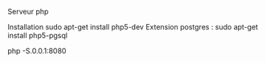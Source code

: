 Serveur php

Installation
sudo apt-get install php5-dev
Extension postgres :
sudo apt-get install php5-pgsql

php -S.0.0.1:8080

